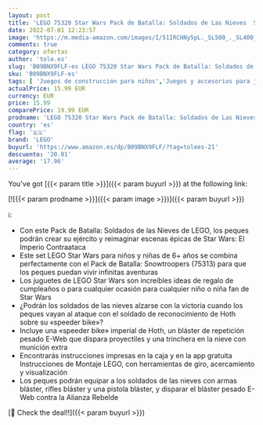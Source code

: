 ```yaml
---
layout: post
title: 'LEGO 75320 Star Wars Pack de Batalla: Soldados de Las Nieves  Set con 4 Figuras  Armas y Moto  Juguete para Niños de 6 Años'
date: 2022-07-01 12:23:57
image: 'https://m.media-amazon.com/images/I/51IRCHNy5pL._SL500_._SL400_.jpg'
comments: true
category: ofertas
author: 'tole.es'
slug: 'B09BNX9FLF-es LEGO 75320 Star Wars Pack de Batalla: Soldados de Las...'
sku: 'B09BNX9FLF-es'
tags: [ 'Juegos de construcción para niños','Juegos y accesorios para juegos','Juguetes','Juguetes y juegos','Sets de construcción','Sets de juegos de mesa','lego','🇪🇸', ]
actualPrice: 15.99 EUR
currency: EUR
price: 15.99
comparePrice: 19.99 EUR
prodname: 'LEGO 75320 Star Wars Pack de Batalla: Soldados de Las Nieves  Set con 4 Figuras  Armas y Moto  Juguete para Niños de 6 Años'
country: 'es'
flag: '🇪🇸'
brand: 'LEGO'
buyurl: 'https://www.amazon.es/dp/B09BNX9FLF/?tag=tolees-21'
descuento: '20.01'
average: '17.96'
---
```


You've got [{{< param title >}}]({{< param buyurl >}}) at the following link:

[![{{< param prodname >}}]({{< param image >}})]({{< param buyurl >}})

ℹ️:

- Con este Pack de Batalla: Soldados de las Nieves de LEGO, los peques podrán crear su ejército y reimaginar escenas épicas de Star Wars: El Imperio Contraataca
- Este set LEGO Star Wars para niños y niñas de 6+ años se combina perfectamente con el Pack de Batalla: Snowtroopers (75313) para que los peques puedan vivir infinitas aventuras
- Los juguetes de LEGO Star Wars son increíbles ideas de regalo de cumpleaños o para cualquier ocasión para cualquier niño o niña fan de Star Wars
- ¿Podrán los soldados de las nieves alzarse con la victoria cuando los peques vayan al ataque con el soldado de reconocimiento de Hoth sobre su «speeder bike»?
- Incluye una «speeder bike» imperial de Hoth, un bláster de repetición pesado E-Web que dispara proyectiles y una trinchera en la nieve con munición extra
- Encontrarás instrucciones impresas en la caja y en la app gratuita Instrucciones de Montaje LEGO, con herramientas de giro, acercamiento y visualización
- Los peques podrán equipar a los soldados de las nieves con armas bláster, rifles bláster y una pistola bláster, y disparar el bláster pesado E-Web contra la Alianza Rebelde

[🛒 Check the deal!!]({{< param buyurl >}})
